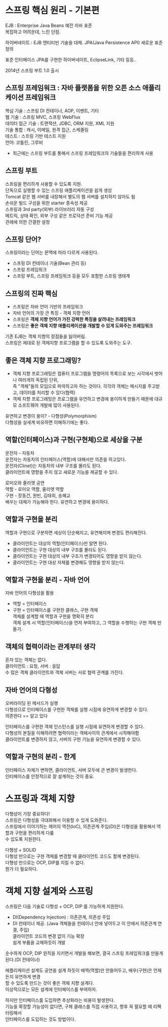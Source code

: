 # 스프링 핵심 원리 - 기본편
EJB : Enterprise Java Beans 예전 자바 표준  
복잡하고 어려운데, 느린 단점.

하이버네이트 : EJB 엔티티빈 기술을 대체. JPA(Java Persistence API) 새로운 표준 정의

표준 인터페이스 JPA를 구현한 하이버네이트, EclipseLink, 기타 등등..

2014년 스프링 부트 1.0 출시

## 스프링 프레임워크 : 자바 플랫폼을 위한 오픈 소스 애플리케이션 프레임워크
핵심 기술 : 스프링 DI 컨테이너, AOP, 이벤트, 기타  
웹 기술 : 스프링 MVC, 스프링 WebFlux  
데이터 접근 기술 : 트랜잭션, JDBC, ORM 지원, XML 지원  
기술 통합 : 캐시, 이메일, 원격 접근, 스케줄링  
테스트 : 스프링 기반 테스트 지원  
언어: 코틀린, 그루비
- 최근에는 스프링 부트를 통해서 스프링 프레임워크의 기술들을 편리하게 사용

## 스프링 부트
스프링을 편리하게 사용할 수 있도록 지원.  
단독으로 실행할 수 있는 스프링 애플리케이션을 쉽게 생성  
Tomcat 같은 웹 서버를 내장해서 별도의 웹 서버를 설치하지 않아도 됨  
손쉬운 빌드 구성을 위한 starter 종속성 제공  
스프링과 3rd party(외부) 라이브러리 자동 구성  
메트릭, 상태 확인, 외부 구성 같은 프로덕션 준비 기능 제공  
관례에 의한 간결한 설정

## 스프링 단어?
스프링이라는 단어는 문맥에 따라 다르게 사용된다.
- 스프링 DI 컨테이너 기술(Bean 관리 등)
- 스프링 프레임워크
- 스프링 부트, 스프링 프레임워크 등을 모두 포함한 스프링 생태계

## 스프링의 진짜 핵심
- 스프링은 자바 언어 기반의 프레임워크
- 자바 언어의 가장 큰 특징 - 객체 지향 언어
- 스프링은 **객체 지향 언어가 가진 강력한 특징을 살려내는 프레임워크**
- 스프링은 **좋은 객체 지향 애플리케이션을 개발할 수 있게 도와주는 프레임워크**

기존 EJB는 객체 지향의 장점들을 잃어버림.  
스프링은 제대로 된 객체지향 프로그램을 할 수 있도록 도와주는 도구.

## 좋은 객체 지향 프로그래밍?
- 객체 지향 프로그래밍은 컴퓨터 프로그램을 명령어의 목록으로 보는 시각에서 벗어나 여러개의 독립된 단위,  
  즉 "객체"들의 모임으로 파악하고자 하는 것이다. 각각의 객체는 메시지를 주고받고, 데이터를 처리할 수 있다(협력)
- 객체 지향 프로그래밍은 프로그램을 유연하고 변경에 용이하게 만들기 때문에 대규모 소프트웨어 개발에 많이 사용된다.

유연하고 변경이 용이? - 다형성(Polymorphism)  
다형성을 실세계 비유하면 이해하기에는 좋다.

## 역할(인터페이스)과 구현(구현체)으로 세상을 구분
운전자 - 자동차  
운전자는 자동차의 인터페이스(역할)에 대해서만 의존을 하고있다.  
운전자(Clinet)는 자동차의 내부 구조를 몰라도 된다.  
클라이언트에 영향을 주지 않고 새로운 기능을 제공할 수 있다.

로미오와 줄리엣 공연  
역할 - 로미오 역할, 줄리엣 역할  
구현 - 장동건, 원빈, 김태희, 송혜교  
배우는 대체가 가능해야 한다. 유연하고 변경에 용이하다.

## 역할과 구현을 분리
역할과 구현으로 구분하면 세상이 단순해지고, 유연해지며 변경도 편리해진다.
- 클라이언트는 대상의 역할(인터페이스)만 알면 된다.
- 클라이언트는 구현 대상의 내부 구조를 몰라도 된다.
- 클라이언트는 구현 대상의 내부 구조가 변경되어도 영향을 받지 않는다.
- 클라이언트는 구현 대상 자체를 변경해도 영향을 받지 않는다.

## 역할과 구현을 분리 - 자바 언어
자바 언어의 다형성을 활용
- 역할 = 인터페이스
- 구현 = 인터페이스를 구현한 클래스, 구현 객체  
  객체를 설계할 때 역할과 구현을 명확히 분리  
  객체 설계 시 역할(인터페이스)을 먼저 부여하고, 그 역할을 수행하는 구현 객체 만들기.

## 객체의 협력이라는 관계부터 생각
혼자 있는 객체는 없다.  
클라이언트 : 요청, 서버 : 응답  
수 많은 객체 클라이언트와 객체 서버는 서로 협력 관계를 가진다.

## 자바 언어의 다형성
오버라이딩 된 메서드가 실행  
다형성으로 인터페이스를 구현한 객체를 실행 시점에 유연하게 변경할 수 있다.  
의존한다 == 알고 있다

인터페이스를 구현한 객체 인스턴스를 실행 시점에 유연하게 변경할 수 있다.  
다형성의 본질을 이해하려면 협력이라는 객체사이의 관계에서 시작해야함  
클라이언트를 변경하지 않고, 서버의 구현 기능을 유연하게 변경할 수 있다.

## 역할과 구현의 분리 - 한계
인터페이스 자체가 변하면, 클라이언트, 서버 모두에 큰 변경이 발생한다.  
인터페이스를 안정적으로 잘 설계하는 것이 중요.

# 스프링과 객체 지향
다형성이 가장 중요하다!  
스프링은 다형성을 극대화해서 이용할 수 있게 도와준다.  
스프링에서 이야기하는 제어의 역전(IoC), 의존관계 주입(DI)은 다형성을 활용해서 역할과 구현을 편리하게 다룰  
수 있도록 지원한다.

다형성 + SOLID  
다형성 만으로는 구현 객체를 변경할 때 클라이언트 코드도 함께 변경된다.  
다형성 만으로는 OCP, DIP를 지킬 수 없다.  
뭔가 더 필요하다.

# 객체 지향 설계와 스프링
스프링은 다음 기술로 다형성 + OCP, DIP 를 가능하게 지원한다.
- DI(Dependency Injection) : 의존관계, 의존성 주입
- DI 컨테이너 제공. (Java 객체들을 컨테이너 안에 넣어두고 이 안에서 의존관계 연결, 주입)  
  클라이언트 코드의 변경 없이 기능 확장  
  쉽게 부품을 교체하듯이 개발

순수하게 OCP, DIP 원칙을 지키면서 개발을 해보면, 결국 스프링 프레임워크를 만들게 된다.(DI 컨테이너)

애플리케이션 설계도 공연을 설계 하듯이 배역(역할)만 만들어두고, 배우(구현)은 언제든지 유연하게 변경  
할 수 있도록 만드는 것이 좋은 객체 지향 설계다.  
이상적으로는 모든 설계에 인터페이스를 부여하자.

하지만 인터페이스를 도입하면 추상화라는 비용이 발생한다.  
기능을 확장할 가능성이 없다면, 구체 클래스를 직접 사용하고, 향후 꼭 필요할 때 리팩터링해서  
인터페이스를 도입하는 것도 방법이다.  
 
